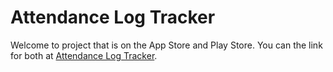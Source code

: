 # Attendance Log Tracker
Welcome to project that is on the App Store and Play Store. You can the link for both at [Attendance Log Tracker](attendancelogtracker.com).
